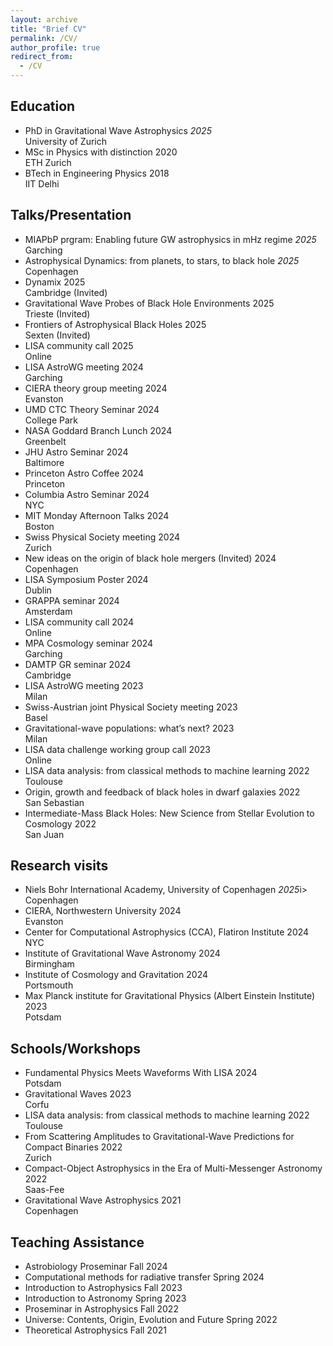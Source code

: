 ```yaml
---
layout: archive
title: "Brief CV"
permalink: /CV/
author_profile: true
redirect_from:
  - /CV
---
```


<h2>Education</h2>
<ul>
<li> <div class="container"> <span class="left">PhD in Gravitational Wave Astrophysics</span> <span class="right"><i>2025</i></span> <span class="center">&nbsp;</span> </div>University of Zurich</li>
<li> <div class="container"> <span class="left">MSc in Physics with distinction</span> <span class="right">2020</span> <span class="center">&nbsp;</span> </div>ETH Zurich</li> 
<li> <div class="container"> <span class="left">BTech in Engineering Physics</span> <span class="right">2018</span> <span class="center">&nbsp;</span> </div>IIT Delhi</li> 
</ul>

<h2>Talks/Presentation</h2>
<ul>

<li> <div class="container"> <span class="left"> MIAPbP prgram: Enabling future GW astrophysics in mHz regime </span> <span class="right"><i>2025</i></span> <span class="center">&nbsp;</span> </div>Garching</li>
<li> <div class="container"> <span class="left"> Astrophysical Dynamics: from planets, to stars, to black hole </span> <span class="right"><i>2025</i></span> <span class="center">&nbsp;</span> </div>Copenhagen</li>
<li> <div class="container"> <span class="left"> Dynamix </span> <span class="right">2025</span> <span class="center">&nbsp;</span> </div>Cambridge (Invited)</li>
<li> <div class="container"> <span class="left">Gravitational Wave Probes of Black Hole Environments</span> <span class="right">2025</span> <span class="center">&nbsp;</span> </div>Trieste (Invited)</li>
<li> <div class="container"> <span class="left">Frontiers of Astrophysical Black Holes </span> <span class="right">2025</span> <span class="center">&nbsp;</span> </div>Sexten (Invited)</li>
<li> <div class="container"> <span class="left">LISA community call</span> <span class="right">2025</span> <span class="center">&nbsp;</span> </div>Online</li>
<li> <div class="container"> <span class="left">LISA AstroWG meeting</span> <span class="right">2024</span> <span class="center">&nbsp;</span> </div>Garching</li>
<li> <div class="container"> <span class="left">CIERA theory group meeting</span> <span class="right">2024</span> <span class="center">&nbsp;</span> </div>Evanston</li>
<li> <div class="container"> <span class="left">UMD CTC Theory Seminar</span> <span class="right">2024</span> <span class="center">&nbsp;</span> </div>College Park</li>
<li> <div class="container"> <span class="left">NASA Goddard Branch Lunch</span> <span class="right">2024</span> <span class="center">&nbsp;</span> </div>Greenbelt</li>
<li> <div class="container"> <span class="left">JHU Astro Seminar</span> <span class="right">2024</span> <span class="center">&nbsp;</span> </div>Baltimore</li>
<li> <div class="container"> <span class="left">Princeton Astro Coffee</span> <span class="right">2024</span> <span class="center">&nbsp;</span> </div>Princeton</li>
<li> <div class="container"> <span class="left">Columbia Astro Seminar</span> <span class="right">2024</span> <span class="center">&nbsp;</span> </div>NYC</li>
<li> <div class="container"> <span class="left">MIT Monday Afternoon Talks</span> <span class="right">2024</span> <span class="center">&nbsp;</span> </div>Boston</li>
<li> <div class="container"> <span class="left">Swiss Physical Society meeting</span> <span class="right">2024</span> <span class="center">&nbsp;</span> </div>Zurich</li>
<li> <div class="container"> <span class="left">New ideas on the origin of black hole mergers (Invited)</span> <span class="right">2024</span> <span class="center">&nbsp;</span> </div>Copenhagen</li>
<li> <div class="container"> <span class="left">LISA Symposium Poster</span> <span class="right">2024</span> <span class="center">&nbsp;</span> </div>Dublin</li>
<li> <div class="container"> <span class="left">GRAPPA seminar</span> <span class="right">2024</span> <span class="center">&nbsp;</span> </div>Amsterdam</li>
<li> <div class="container"> <span class="left">LISA community call</span> <span class="right">2024</span> <span class="center">&nbsp;</span> </div>Online</li>
<li> <div class="container"> <span class="left">MPA Cosmology seminar</span> <span class="right">2024</span> <span class="center">&nbsp;</span> </div>Garching</li>
<li> <div class="container"> <span class="left">DAMTP GR seminar</span> <span class="right">2024</span> <span class="center">&nbsp;</span> </div>Cambridge</li>
<li> <div class="container"> <span class="left">LISA AstroWG meeting</span> <span class="right">2023</span> <span class="center">&nbsp;</span> </div>Milan</li>
<li> <div class="container"> <span class="left">Swiss-Austrian joint Physical Society meeting</span> <span class="right">2023</span> <span class="center">&nbsp;</span> </div>Basel</li>
<li> <div class="container"> <span class="left">Gravitational-wave populations: what’s next?</span> <span class="right">2023</span> <span class="center">&nbsp;</span> </div>Milan</li>
<li> <div class="container"> <span class="left">LISA data challenge working group call</span> <span class="right">2023</span> <span class="center">&nbsp;</span> </div>Online</li>
<li> <div class="container"> <span class="left">LISA data analysis: from classical methods to machine learning</span> <span class="right">2022</span> <span class="center">&nbsp;</span> </div>Toulouse</li>
<li> <div class="container"> <span class="left">Origin, growth and feedback of black holes in dwarf galaxies</span> <span class="right">2022</span> <span class="center">&nbsp;</span> </div>San Sebastian</li> 
<li> <div class="container"> <span class="left">Intermediate-Mass Black Holes: New Science from Stellar Evolution to Cosmology</span> <span class="right">2022</span> <span class="center">&nbsp;</span> </div>San Juan</li> 
</ul>

<h2>Research visits</h2>
<ul>
<li> <div class="container"> <span class="left">Niels Bohr International Academy, University of Copenhagen</span> <span class="right"><i>2025</i>i></span> <span class="center">&nbsp;</span> </div>Copenhagen</li>
<li> <div class="container"> <span class="left">CIERA, Northwestern University</span> <span class="right">2024</span> <span class="center">&nbsp;</span> </div>Evanston</li>
<li> <div class="container"> <span class="left">Center for Computational Astrophysics (CCA), Flatiron Institute</span> <span class="right">2024</span> <span class="center">&nbsp;</span> </div>NYC</li>
<li> <div class="container"> <span class="left">Institute of Gravitational Wave Astronomy</span> <span class="right">2024</span> <span class="center">&nbsp;</span> </div>Birmingham</li>
<li> <div class="container"> <span class="left">Institute of Cosmology and Gravitation</span> <span class="right">2024</span> <span class="center">&nbsp;</span> </div>Portsmouth</li>
<li> <div class="container"> <span class="left">Max Planck institute for Gravitational Physics (Albert Einstein Institute)</span> <span class="right">2023</span> <span class="center">&nbsp;</span> </div>Potsdam</li>
</ul>

<h2>Schools/Workshops</h2>
<ul>
<li> <div class="container"> <span class="left">Fundamental Physics Meets Waveforms With LISA</span> <span class="right">2024</span> <span class="center">&nbsp;</span> </div>Potsdam</li>
<li> <div class="container"> <span class="left">Gravitational Waves</span> <span class="right">2023</span> <span class="center">&nbsp;</span> </div>Corfu</li>
<li> <div class="container"> <span class="left">LISA data analysis: from classical methods to machine learning</span> <span class="right">2022</span> <span class="center">&nbsp;</span> </div>Toulouse</li>
<li> <div class="container"> <span class="left">From Scattering Amplitudes to Gravitational-Wave Predictions for Compact Binaries</span> <span class="right">2022</span> <span class="center">&nbsp;</span> </div>Zurich</li>
<li> <div class="container"> <span class="left">Compact-Object Astrophysics in the Era of Multi-Messenger Astronomy</span> <span class="right">2022</span> <span class="center">&nbsp;</span> </div>Saas-Fee</li> 
<li> <div class="container"> <span class="left">Gravitational Wave Astrophysics</span> <span class="right">2021</span> <span class="center">&nbsp;</span> </div>Copenhagen</li> 
</ul>

<h2>Teaching Assistance</h2>
<ul>
<li> <div class="container"> <span class="left">Astrobiology Proseminar</span> <span class="right">Fall 2024</span> <span class="center">&nbsp;</span> </div></li>
<li> <div class="container"> <span class="left">Computational methods for radiative transfer</span> <span class="right">Spring 2024</span> <span class="center">&nbsp;</span> </div></li>
<li> <div class="container"> <span class="left">Introduction to Astrophysics</span> <span class="right">Fall 2023</span> <span class="center">&nbsp;</span> </div></li>
<li> <div class="container"> <span class="left">Introduction to Astronomy</span> <span class="right">Spring 2023</span> <span class="center">&nbsp;</span> </div></li>
<li> <div class="container"> <span class="left">Proseminar in Astrophysics</span> <span class="right">Fall 2022</span> <span class="center">&nbsp;</span> </div></li>
<li> <div class="container"> <span class="left">Universe: Contents, Origin, Evolution and Future</span> <span class="right">Spring 2022</span> <span class="center">&nbsp;</span> </div></li>
<li> <div class="container"> <span class="left">Theoretical Astrophysics</span> <span class="right">Fall 2021</span> <span class="center">&nbsp;</span> </div></li>
</ul>

